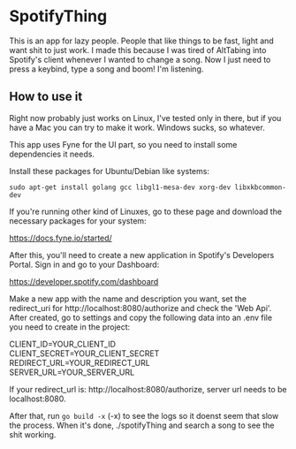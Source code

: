 # SpotifyThing

This is an app for lazy people. People that like things to be fast, light and want shit to just work. I made this because I was tired of AltTabing into Spotify's client whenever I wanted to change a song. Now I just need to press a keybind, type a song and boom! I'm listening.

## How to use it

Right now probably just works on Linux, I've tested only in there, but if you have a Mac you can try to make it work. Windows sucks, so whatever.

This app uses Fyne for the UI part, so you need to install some dependencies it needs.

Install these packages for Ubuntu/Debian like systems: 

`sudo apt-get install golang gcc libgl1-mesa-dev xorg-dev libxkbcommon-dev`

If you're running other kind of Linuxes, go to these page and download the necessary packages for your system: 

https://docs.fyne.io/started/

After this, you'll need to create a new application in Spotify's Developers Portal. Sign in and go to your Dashboard:

https://developer.spotify.com/dashboard

Make a new app with the name and description you want, set the redirect_uri for http://localhost:8080/authorize and check the 'Web Api'. After created, go to settings and copy the following data into an .env file you need to create in the project:

CLIENT_ID=YOUR_CLIENT_ID  
CLIENT_SECRET=YOUR_CLIENT_SECRET  
REDIRECT_URL=YOUR_REDIRECT_URL   
SERVER_URL=YOUR_SERVER_URL   

If your redirect_url is: http://localhost:8080/authorize, server url needs to be localhost:8080.

After that, run `go build -x` (-x) to see the logs so it doenst seem that slow the process. When it's done, ./spotifyThing and search a song to see
the shit working.
